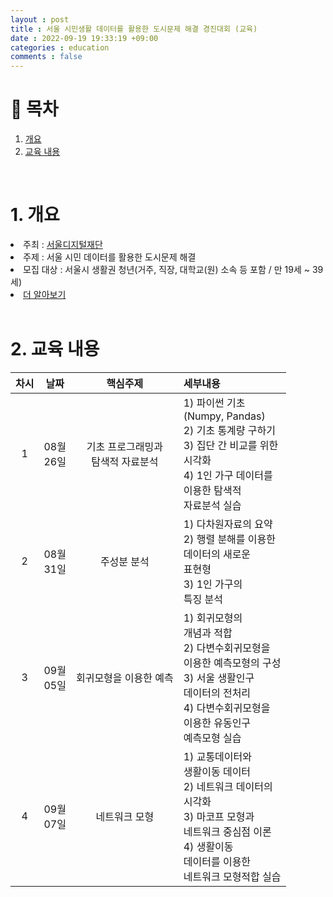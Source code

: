 ```yaml
---
layout : post
title : 서울 시민생활 데이터를 활용한 도시문제 해결 경진대회 (교육)
date : 2022-09-19 19:33:19 +09:00
categories : education
comments : false
---
```


# 📖 목차
1. [개요](#개요)
2. [교육 내용](#교육내용)

<br>

# 1. 개요 <a name = "개요"></a>
<li>주최 : <a href="https://sdf.seoul.kr" target="_blank" rel="noopener noreferrer">서울디지털재단</a></li>
<li>주제 : 서울 시민 데이터를 활용한 도시문제 해결</li>
<li>모집 대상 : 서울시 생활권 청년(거주, 직장, 대학교(원) 소속 등 포함 / 만 19세 ~ 39세)</li>
<li><a href="https://dacon.io/competitions/official/235966/overview/description">더 알아보기</a></li>

<br>

# 2. 교육 내용 <a name = "교육내용"></a>
| 차시 | 날짜 | 핵심주제 | 세부내용 |
|:----------:|:----------:|:----------:|:----------|
| 1 | 08월<br> 26일 | 기초 프로그래밍과<br> 탐색적 자료분석 | 1) 파이썬 기초<br>(Numpy, Pandas)<br> 2) 기초 통계량 구하기<br> 3) 집단 간 비교를 위한<br> 시각화 <br> 4) 1인 가구 데이터를<br> 이용한 탐색적<br> 자료분석 실습 |
| 2 | 08월<br> 31일 | 주성분 분석 | 1) 다차원자료의 요약<br> 2) 행렬 분해를 이용한<br> 데이터의 새로운<br> 표현형<br> 3) 1인 가구의<br> 특징 분석|
| 3 | 09월<br> 05일 | 회귀모형을 이용한 예측 | 1) 회귀모형의<br> 개념과 적합<br> 2) 다변수회귀모형을<br> 이용한 예측모형의 구성<br> 3) 서울 생활인구<br> 데이터의 전처리<br> 4) 다변수회귀모형을<br> 이용한 유동인구<br> 예측모형 실습 |
| 4 | 09월<br> 07일 | 네트워크 모형 | 1) 교통데이터와<br> 생활이동 데이터<br> 2) 네트워크 데이터의<br> 시각화<br> 3) 마코프 모형과<br> 네트워크 중심점 이론<br> 4) 생활이동<br> 데이터를 이용한<br>네트워크 모형적합 실습 |